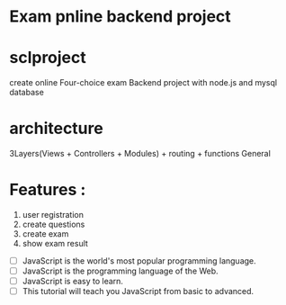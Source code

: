 # Exam pnline backend project

# sclproject
create online Four-choice exam Backend project with node.js and mysql database 
# architecture
3Layers(Views + Controllers + Modules) + routing  + functions General
# Features : 
1. user registration 
1. create questions 
1. create exam
1. show exam result 


- [ ] JavaScript is the world's most popular programming language.
- [ ] JavaScript is the programming language of the Web.
- [ ] JavaScript is easy to learn.
- [ ] This tutorial will teach you JavaScript from basic to advanced.
